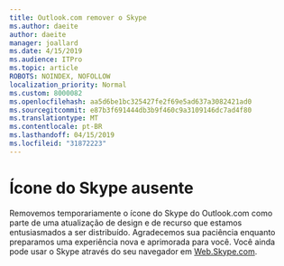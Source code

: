 ```yaml
---
title: Outlook.com remover o Skype
ms.author: daeite
author: daeite
manager: joallard
ms.date: 4/15/2019
ms.audience: ITPro
ms.topic: article
ROBOTS: NOINDEX, NOFOLLOW
localization_priority: Normal
ms.custom: 8000082
ms.openlocfilehash: aa5d6be1bc325427fe2f69e5ad637a3082421ad0
ms.sourcegitcommit: e87b3f691444db3b9f460c9a3109146dc7ad4f80
ms.translationtype: MT
ms.contentlocale: pt-BR
ms.lasthandoff: 04/15/2019
ms.locfileid: "31872223"
---
```

# <a name="skype-icon-missing"></a>Ícone do Skype ausente

Removemos temporariamente o ícone do Skype do Outlook.com como parte de uma atualização de design e de recurso que estamos entusiasmados a ser distribuído. Agradecemos sua paciência enquanto preparamos uma experiência nova e aprimorada para você.
Você ainda pode usar o Skype através do seu navegador em [Web.Skype.com](https://web.skype.com/).
